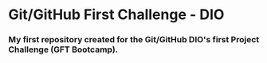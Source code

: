 # Git/GitHub First Challenge - DIO
### My first repository created for the Git/GitHub DIO's first Project Challenge (GFT Bootcamp).
